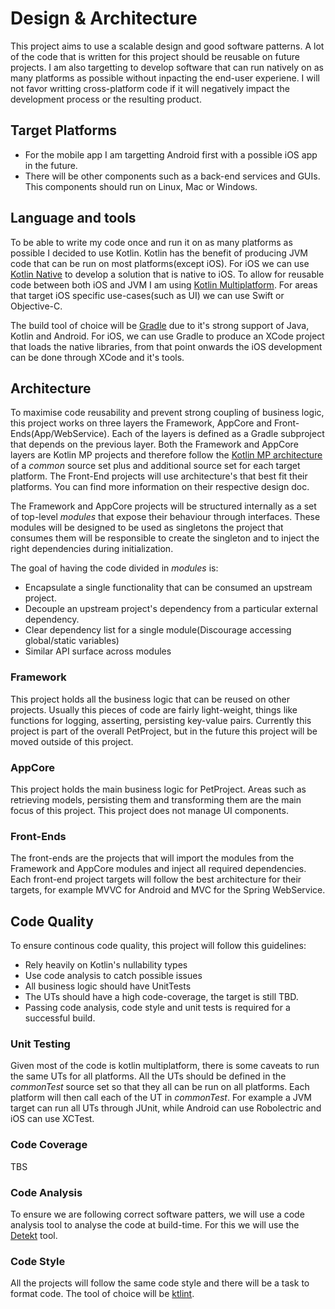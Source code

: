 # Design & Architecture

This project aims to use a scalable design and good software patterns. A lot of the code that is written for this project should be reusable on future projects. I am also targetting to develop software that can run natively on as many platforms as possible without inpacting the end-user experiene. I will not favor writting cross-platform code if it will negatively impact the development process or the resulting product.

## Target Platforms
- For the mobile app I am targetting Android first with a possible iOS app in the future.
- There will be other components such as a back-end services and GUIs. This components should run on Linux, Mac or Windows.

## Language and tools
To be able to write my code once and run it on as many platforms as possible I decided to use Kotlin. Kotlin has the benefit of producing JVM code that can be run on most platforms(except iOS). For iOS we can use [Kotlin Native](https://kotlinlang.org/docs/reference/native-overview.html) to develop a solution that is native to iOS. To allow for reusable code between both iOS and JVM I am using [Kotlin Multiplatform](https://kotlinlang.org/docs/reference/multiplatform.html). For areas that target iOS specific use-cases(such as UI) we can use Swift or Objective-C.

The build tool of choice will be [Gradle](https://kotlinlang.org/docs/reference/using-gradle.html) due to it's strong support of Java, Kotlin and Android. For iOS, we can use Gradle to produce an XCode project that loads the native libraries, from that point onwards the iOS development can be done through XCode and it's tools. 

## Architecture
To maximise code reusability and prevent strong coupling of business logic, this project works on three layers the Framework, AppCore and Front-Ends(App/WebService). Each of the layers is defined as a Gradle subproject that depends on the previous layer. Both the Framework and AppCore layers are Kotlin MP projects and therefore follow the [Kotlin MP architecture](https://kotlinlang.org/docs/reference/building-mpp-with-gradle.html) of a *common* source set plus and additional source set for each target platform. The Front-End projects will use architecture's that best fit their platforms. You can find more information on their respective design doc.

The Framework and AppCore projects will be structured internally as a set of top-level *modules* that expose their behaviour through interfaces. These modules will be designed to be used as singletons the project that consumes them will be responsible to create the singleton and to inject the right dependencies during initialization.

The goal of having the code divided in *modules* is:
- Encapsulate a single functionality that can be consumed an upstream project.
- Decouple an upstream project's dependency from a particular external dependency.
- Clear dependency list for a single module(Discourage accessing global/static variables)
- Similar API surface across modules


### Framework
This project holds all the business logic that can be reused on other projects. Usually this pieces of code are fairly light-weight, things like functions for logging, asserting, persisting key-value pairs. Currently this project is part of the overall PetProject, but in the future this project will be moved outside of this project.

### AppCore
This project holds the main business logic for PetProject. Areas such as retrieving models, persisting them and transforming them are the main focus of this project. This project does not manage UI components. 

### Front-Ends
The front-ends are the projects that will import the modules from the Framework and AppCore modules and inject all required dependencies. Each front-end project targets will follow the best architecture for their targets, for example MVVC for Android and MVC for the Spring WebService.

## Code Quality
To ensure continous code quality, this project will follow this guidelines:
- Rely heavily on Kotlin's nullability types
- Use code analysis to catch possible issues
- All business logic should have UnitTests
- The UTs should have a high code-coverage, the target is still TBD.
- Passing code analysis, code style and unit tests is required for a successful build.

### Unit Testing
Given most of the code is kotlin multiplatform, there is some caveats to run the same UTs for all platforms. All the UTs should be defined in the *commonTest* source set so that they all can be run on all platforms. Each platform will then call each of the UT in *commonTest*. For example a JVM target can run all UTs through JUnit, while Android can use Robolectric and iOS can use XCTest.

### Code Coverage
TBS

### Code Analysis
To ensure we are following correct software patters, we will use a code analysis tool to analyse the code at build-time. For this we will use the [Detekt](https://github.com/arturbosch/detekt) tool.

### Code Style
All the projects will follow the same code style and there will be a task to format code. The tool of choice will be [ktlint](https://github.com/pinterest/ktlint).
